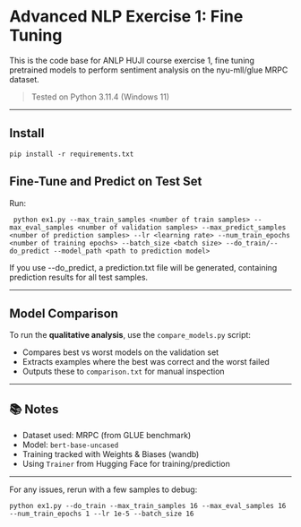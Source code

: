 # Advanced NLP Exercise 1: Fine Tuning

This is the code base for ANLP HUJI course exercise 1, fine tuning 
pretrained models to perform sentiment analysis on the nyu-mll/glue MRPC 
dataset.

> Tested on Python 3.11.4 (Windows 11)
---

## Install
``` pip install -r requirements.txt ```

## Fine-Tune and Predict on Test Set
Run:

``` python ex1.py --max_train_samples <number of train samples> --max_eval_samples <number of validation samples> --max_predict_samples <number of prediction samples> --lr <learning rate> --num_train_epochs <number of training epochs> --batch_size <batch size> --do_train/--do_predict --model_path <path to prediction model>```

If you use --do_predict, a prediction.txt file will be generated, containing prediction results for all test samples.

---

## Model Comparison

To run the **qualitative analysis**, use the `compare_models.py` script:

* Compares best vs worst models on the validation set
* Extracts examples where the best was correct and the worst failed
* Outputs these to `comparison.txt` for manual inspection

---

## 📚 Notes

* Dataset used: MRPC (from GLUE benchmark)
* Model: `bert-base-uncased`
* Training tracked with Weights & Biases (wandb)
* Using `Trainer` from Hugging Face for training/prediction

---

For any issues, rerun with a few samples to debug:

```python ex1.py --do_train --max_train_samples 16 --max_eval_samples 16  --num_train_epochs 1 --lr 1e-5 --batch_size 16```
